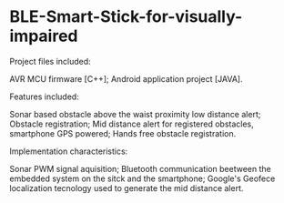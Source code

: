 # BLE-Smart-Stick-for-visually-impaired

Project files included:

AVR MCU firmware [C++]; Android application project [JAVA].

Features included:

Sonar based obstacle above the waist proximity low distance alert;
Obstacle registration;
Mid distance alert for registered obstacles, smartphone GPS powered;
Hands free obstacle registration.

Implementation characteristics:

Sonar PWM signal aquisition;
Bluetooth communication beetween the embedded system on the sitck and the smartphone;
Google's Geofece localization tecnology used to generate the mid distance alert.
